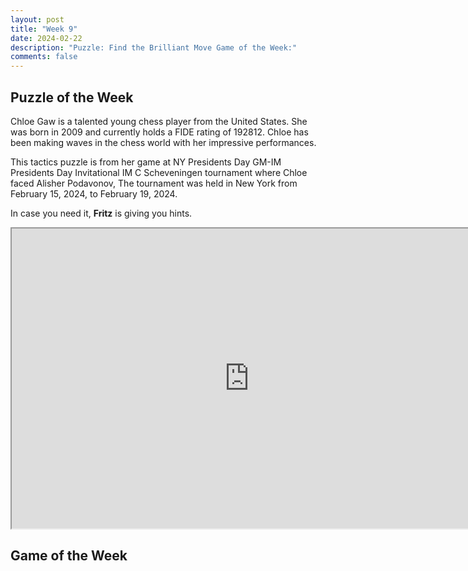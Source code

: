 ```yaml
---
layout: post
title: "Week 9"
date: 2024-02-22
description: "Puzzle: Find the Brilliant Move Game of the Week:"
comments: false
---
```


## Puzzle of the Week

Chloe Gaw is a talented young chess player from the United States. She was born in 2009 and currently holds a FIDE rating of 192812. Chloe has been making waves in the chess world with her impressive performances. 

This tactics puzzle is from her game at NY Presidents Day GM-IM Presidents Day Invitational IM C Scheveningen tournament where Chloe faced Alisher Podavonov, The tournament was held in New York from February 15, 2024, to February 19, 2024. 

In case you need it, **Fritz** is giving you hints.

<iframe src="https://fritz.chessbase.com?fen=2b2r2/2r1qp2/p5k1/6p1/4p3/2P1QN2/P4RPP/5RK1 w - - 0 2 b - - 0 1" style="width:760px;height:480px"></iframe>


## Game of the Week



